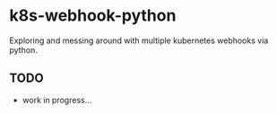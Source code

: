 # k8s-webhook-python

Exploring and messing around with multiple kubernetes webhooks via python.

## TODO

- work in progress...
